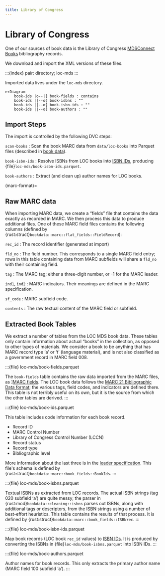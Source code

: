 ```yaml
---
title: Library of Congress
---
```


# Library of Congress

One of our sources of book data is the Library of Congress [MDSConnect Books](https://www.loc.gov/cds/products/MDSConnect-books_all.html) bibliography records.

We download and import the XML versions of these files.

:::{index} pair: directory; loc-mds
:::

Imported data lives under the `loc-mds` directory.

```{mermaid}
erDiagram
    book-ids |o--|{ book-fields : contains
    book-ids ||--o{ book-isbns : ""
    book-ids ||--o{ book-isbn-ids : ""
    book-ids ||--o{ book-authors : ""
```

## Import Steps

The import is controlled by the following DVC steps:

`scan-books`
:   Scan the book MARC data from `data/loc-books` into Parquet files (described in [book data](loc-mds-raw)).

`book-isbn-ids`
:   Resolve ISBNs from LOC books into [ISBN IDs](isbn-id), producing {file}`loc-mds/book-isbn-ids.parquet`.

`book-authors`
:   Extract (and clean up) author names for LOC books.

(marc-format)=
## Raw MARC data

When importing MARC data, we create a “fields” file that contains the data exactly as recorded in MARC. We then process this data to produce additional files.  One of these MARC field files contains the following columns (defined by {rust:struct}`bookdata::marc::flat_fields::FieldRecord`):

`rec_id`
:   The record identifier (generated at import)

`fld_no`
:   The field number.  This corresponds to a single MARC field entry; rows in this table
    containing data from MARC subfields will share a `fld_no` with their containing field.

`tag`
:   The MARC tag; either a three-digit number, or -1 for the MARC leader.

`ind1`, `ind2`
:   MARC indicators.  Their meanings are defined in the MARC specification.

`sf_code`
:   MARC subfield code.

`contents`
:   The raw textual content of the MARC field or subfield.

## Extracted Book Tables

We extract a number of tables from the LOC MDS book data. These tables only
contain information about actual “books” in the collection, as opposed to other
types of materials.  We consider a book to be anything that has MARC record type
‘a’ or ‘t’ (language material), and is not also classified as a government
record in MARC field 008.

:::{file} loc-mds/book-fields.parquet

The `book-fields` table contains the raw data imported from the MARC files, as ][MARC fields](marc-format).  The LOC book data follows the [MARC 21 Bibliographic Data format](https://www.loc.gov/marc/bibliographic/); the various tags, field codes, and indicators are defined there.  This table is not terribly useful on its own, but it is the source from which the other tables are derived.
:::

:::{file} loc-mds/book-ids.parquet

This table includes code information for each book record.

- Record ID
- MARC Control Number
- Library of Congress Control Number (LCCN)
- Record status
- Record type
- Bibliographic level

More information about the last three is in the [leader specification](https://www.loc.gov/marc/bibliographic/bdleader.html).  This file's schema is defined by {rust:struct}`bookdata::marc::book_fields::BookIds`.
:::

:::{file} loc-mds/book-isbns.parquet

Textual ISBNs as extracted from LOC records.  The actual ISBN strings (tag 020
subfield ‘a’) are quite messy; the parser in {rust:mod}`bookdata::cleaning::isbns` parses out ISBNs,
along with additional tags or descriptors, from the ISBN strings using a number
of best-effort heuristics. This table contains the results of that process.
It is defined by {rust:struct}`bookdata::marc::book_fields::ISBNrec`.
:::

:::{file} loc-mds/book-isbn-ids.parquet

Map book records (LOC book `rec_id` values) to [ISBN IDs](isbn-id). It is
produced by converting the ISBNs in {file}`loc-mds/book-isbns.parquet` into
ISBN IDs.
:::

:::{file} loc-mds/book-authors.parquet

Author names for book records.  This only extracts the primary author name (MARC field 100 subfield ‘a’).
:::
